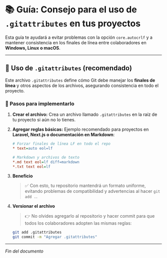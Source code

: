 # 📚 Guía: Consejo para el uso de `.gitattributes` en tus proyectos

Esta guía te ayudará a evitar problemas con la opción `core.autocrlf` y a mantener consistencia en los finales de línea entre colaboradores en **Windows, Linux o macOS**.

---

## 📄 Uso de `.gitattributes` (recomendado)

Este archivo `.gitattributes` define cómo Git debe manejar los **finales de línea** y otros aspectos de los archivos, asegurando consistencia en todo el proyecto.

### 📝 Pasos para implementarlo

1. **Crear el archivo:**
    Crea un archivo llamado `.gitattributes` en la raíz de tu proyecto si aún no lo tienes.

2. **Agregar reglas básicas:**
    Ejemplo recomendado para proyectos en **Laravel, Next.js o documentación en Markdown**:

    ```ini
    # Forzar finales de línea LF en todo el repo
    * text=auto eol=lf

    # Markdown y archivos de texto
    *.md text eol=lf diff=markdown
    *.txt text eol=lf
    ```

3. **Beneficio**
    > ✅ Con esto, tu repositorio mantendrá un formato uniforme, evitando problemas de compatibilidad y advertencias al hacer `git add .`.

4. **Versionar el archivo**
    > 👉 No olvides agregarlo al repositorio y hacer commit para que todos los colaboradores adopten las mismas reglas:

    ```bash
    git add .gitattributes
    git commit -m "Agregar .gitattributes"
    ```

---

*Fin del documento*
